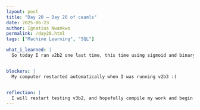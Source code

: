 ```yaml
---
layout: post
title: "Day 20 – Day 20 of ceamls"
date: 2025-06-23
author: Ignatius Nwankwo
permalink: /day20.html
tags: ["Machine Learning", "SQL"]

what_i_learned: |
  So today I ran v2b2 one last time, this time using sigmoid and binary crossentropy as opposed to softmax function and sparse categorical crossentropy. In the meantime, I reviewd the video presentations made by the other groups of our cohort last week. I really enjoyed listening to the ai driven flight model project as it delved into machine learning and database management. My v2b2 trail 4 results came up undesirable, with low test and training accuracy.


blockers: |
  My computer restarted automatically when I was running v2b3 :(


reflection: |
  I will restart testing v3b2, and hopefully compile my work and begin rehearsing our mid-summer symposium presentation with my lab mates. The initial heat did interfere with my productivity and I hope to get more done in the following days. Right now it kinda feels i've reached a limit on how much I can optimize my V2b2 model. Hopefully our ensemble model will have an even higher accuracy.
---
```


